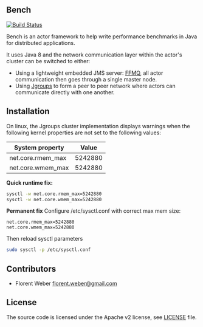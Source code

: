 ## Bench
[![Build Status](https://travis-ci.org/florentw/bench.svg?branch=master)](https://travis-ci.org/florentw/bench)

Bench is an actor framework to help write performance benchmarks in Java for distributed applications.

It uses Java 8 and the network communication layer within the actor's cluster can be switched to either:
- Using a lightweight embedded JMS server: [FFMQ](http://timewalker74.github.io/ffmq/), all actor communication then goes through a single master node.
- Using [Jgroups](http://www.jgroups.org/) to form a peer to peer network where actors can communicate directly with one another.

## Installation
On linux, the Jgroups cluster implementation displays warnings when the following kernel properties are not set to the following values:

System property  |Value 
-----------------|-------
net.core.rmem_max|5242880
net.core.wmem_max|5242880

**Quick runtime fix:**
```bash
sysctl -w net.core.rmem_max=5242880
sysctl -w net.core.wmem_max=5242880
```

**Permanent fix**
Configure /etc/sysctl.conf with correct max mem size:
```
net.core.rmem_max=5242880
net.core.wmem_max=5242880
```

Then reload sysctl parameters
```bash
sudo sysctl -p /etc/sysctl.conf
```

## Contributors
* Florent Weber <florent.weber@gmail.com>

## License
The source code is licensed under the Apache v2 license, see [LICENSE](./LICENSE) file.
